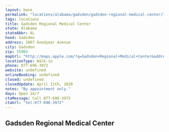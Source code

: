 ```yaml
---
layout: base
permalink: "locations/alabama/gadsden/gadsden-regional-medical-center/"
tags: locations
title: Gadsden Regional Medical Center
state: Alabama
stateAbbr: AL
hood: Gadsden
address: 1007 Goodyear Avenue
city: Gadsden
zip: 35903
mapUrl: "http://maps.apple.com/?q=Gadsden+Regional+Medical+Center&address=1007+Goodyear+Avenue,Gadsden,Alabama,35903"
locationType: Walk-in
phone: 877-696-3972
website: undefined
onlineBooking: undefined
closed: undefined
closedUpdate: April 11th, 2020
notes: "By appointment only."
days: Open 24/7
ctaMessage: Call 877-696-3972
ctaUrl: "tel:877-696-3972"
---
```

## Gadsden Regional Medical Center